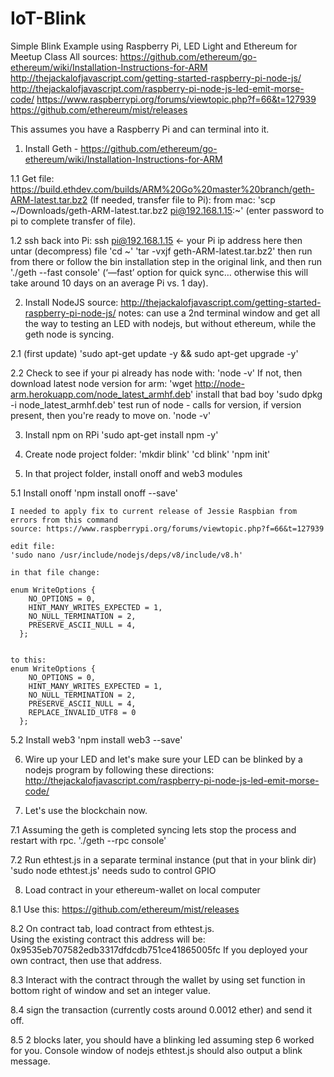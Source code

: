 # IoT-Blink
Simple Blink Example using Raspberry Pi, LED Light and Ethereum for Meetup Class
All sources:
https://github.com/ethereum/go-ethereum/wiki/Installation-Instructions-for-ARM
http://thejackalofjavascript.com/getting-started-raspberry-pi-node-js/
http://thejackalofjavascript.com/raspberry-pi-node-js-led-emit-morse-code/
https://www.raspberrypi.org/forums/viewtopic.php?f=66&t=127939
https://github.com/ethereum/mist/releases



This assumes you have a Raspberry Pi and can terminal into it.

1.  Install Geth - https://github.com/ethereum/go-ethereum/wiki/Installation-Instructions-for-ARM

1.1 Get file: https://build.ethdev.com/builds/ARM%20Go%20master%20branch/geth-ARM-latest.tar.bz2 
    (If needed, transfer file to Pi):
    from mac: 'scp ~/Downloads/geth-ARM-latest.tar.bz2 pi@192.168.1.15:~'
    (enter password to pi to complete transfer of file).

1.2 ssh back into Pi: ssh pi@192.168.1.15 <- your Pi ip address here 
    then untar (decompress) file
    'cd ~'
    'tar -vxjf geth-ARM-latest.tar.bz2'
     then run from there or follow the bin installation step in the original link, and then run
    './geth --fast console'
     (‘—fast’ option for quick sync… otherwise this will take around 10 days on an average Pi vs. 1 day).
     
2.  Install NodeJS
source:  http://thejackalofjavascript.com/getting-started-raspberry-pi-node-js/
notes: can use a 2nd terminal window and get all the way to testing an LED with nodejs, but without ethereum, while the geth node is syncing. 

2.1 (first update)
    'sudo apt-get update -y && sudo apt-get upgrade -y'

2.2 Check to see if your pi already has node with:
    'node -v' 
    If not, then download latest node version for arm:
    'wget http://node-arm.herokuapp.com/node_latest_armhf.deb'
    install that bad boy
    'sudo dpkg -i node_latest_armhf.deb'
    test run of node - calls for version, if version present, then you're ready to move on.
    'node -v'


3. Install npm on RPi 
   'sudo apt-get install npm -y'

4. Create node project folder:
  'mkdir blink'
  'cd blink'
  'npm init'
    

5. In that project folder, install onoff and web3 modules

5.1 Install onoff
    'npm install onoff --save'
    
    I needed to apply fix to current release of Jessie Raspbian from errors from this command
    source: https://www.raspberrypi.org/forums/viewtopic.php?f=66&t=127939

    edit file:
    'sudo nano /usr/include/nodejs/deps/v8/include/v8.h'

    in that file change:

    enum WriteOptions {
        NO_OPTIONS = 0,
        HINT_MANY_WRITES_EXPECTED = 1,
        NO_NULL_TERMINATION = 2,
        PRESERVE_ASCII_NULL = 4,
      };


    to this:
    enum WriteOptions {
        NO_OPTIONS = 0,
        HINT_MANY_WRITES_EXPECTED = 1,
        NO_NULL_TERMINATION = 2,
        PRESERVE_ASCII_NULL = 4,
        REPLACE_INVALID_UTF8 = 0
      };
 
 5.2 Install web3
    'npm install web3 --save'
    

6.  Wire up your LED and let's make sure your LED can be blinked by a nodejs program by following these directions:
http://thejackalofjavascript.com/raspberry-pi-node-js-led-emit-morse-code/


7. Let's use the blockchain now. 

7.1 Assuming the geth is completed syncing lets stop the process and restart with rpc.
    './geth --rpc console'
    
7.2 Run ethtest.js in a separate terminal instance (put that in your blink dir)
    'sudo node ethtest.js'
    needs sudo to control GPIO
    
    
8. Load contract in your ethereum-wallet on local computer

8.1 Use this: https://github.com/ethereum/mist/releases  

8.2 On contract tab, load contract from ethtest.js.  
      Using the existing contract this address will be: 0x9535eb707582edb3317dfdcdb751ce41865005fc 
      If you deployed your own contract, then use that address.
      
8.3 Interact with the contract through the wallet by using set function in bottom right of window and set an integer value. 

8.4 sign the transaction (currently costs around 0.0012 ether) and send it off.

8.5 2 blocks later, you should have a blinking led assuming step 6 worked for you.  Console window of nodejs ethtest.js should also output a blink message. 


   







